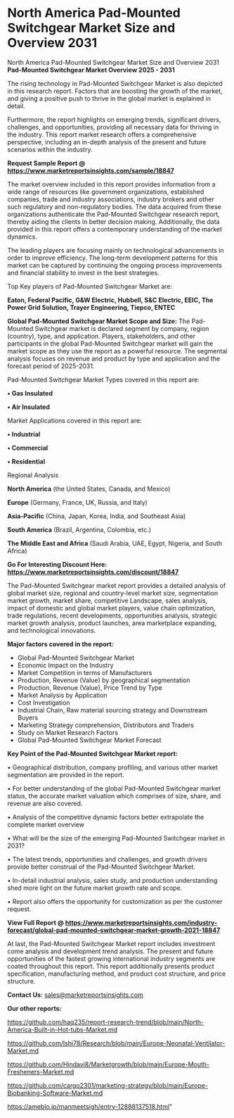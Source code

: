 # North America Pad-Mounted Switchgear Market Size and Overview 2031
North America Pad-Mounted Switchgear Market Size and Overview 2031
<Strong> Pad-Mounted Switchgear Market Overview 2025 - 2031</strong>

The rising technology in Pad-Mounted Switchgear Market is also depicted in this research report. Factors that are boosting the growth of the market, and giving a positive push to thrive in the global market is explained in detail.

Furthermore, the report highlights on emerging trends, significant drivers, challenges, and opportunities, providing all necessary data for thriving in the industry. This report market research offers a comprehensive perspective, including an in-depth analysis of the present and future scenarios within the industry.

<strong>Request Sample Report @ <a href=https://www.marketreportsinsights.com/sample/18847>https://www.marketreportsinsights.com/sample/18847</a></strong>

The market overview included in this report provides information from a wide range of resources like government organizations, established companies, trade and industry associations, industry brokers and other such regulatory and non-regulatory bodies. The data acquired from these organizations authenticate the Pad-Mounted Switchgear research report, thereby aiding the clients in better decision making. Additionally, the data provided in this report offers a contemporary understanding of the market dynamics.

The leading players are focusing mainly on technological advancements in order to improve efficiency. The long-term development patterns for this market can be captured by continuing the ongoing process improvements and financial stability to invest in the best strategies.

Top Key players of Pad-Mounted Switchgear Market are:

<strong>Eaton, Federal Pacific, G&W Electric, Hubbell, S&C Electric, EEIC, The Power Grid Solution, Trayer Engineering, Tiepco, ENTEC</strong>

<strong><b>Global Pad-Mounted Switchgear Market Scope and Size:</b></strong>
The Pad-Mounted Switchgear market is declared segment by company, region (country), type, and application. Players, stakeholders, and other participants in the global Pad-Mounted Switchgear market will gain the market scope as they use the report as a powerful resource. The segmental analysis focuses on revenue and product by type and application and the forecast period of 2025-2031.

Pad-Mounted Switchgear Market Types covered in this report are:

<strong>• Gas Insulated

• Air Insulated</strong>

Market Applications covered in this report are:

<strong>• Industrial

• Commercial

• Residential</strong> 

Regional Analysis

<strong>North America</strong> (the United States, Canada, and Mexico)

<strong>Europe</strong> (Germany, France, UK, Russia, and Italy)

<strong>Asia-Pacific</strong> (China, Japan, Korea, India, and Southeast Asia)

<strong>South America</strong> (Brazil, Argentina, Colombia, etc.)

<strong>The Middle East and Africa</strong> (Saudi Arabia, UAE, Egypt, Nigeria, and South Africa)

<strong>Go For Interesting Discount Here: <a href=https://www.marketreportsinsights.com/discount/18847>https://www.marketreportsinsights.com/discount/18847</a></strong>

The Pad-Mounted Switchgear market report provides a detailed analysis of global market size, regional and country-level market size, segmentation market growth, market share, competitive Landscape, sales analysis, impact of domestic and global market players, value chain optimization, trade regulations, recent developments, opportunities analysis, strategic market growth analysis, product launches, area marketplace expanding, and technological innovations.

<strong><b>Major factors covered in the report:</b></strong>
<ul>
  <li>Global Pad-Mounted Switchgear Market </li>
  <li>Economic Impact on the Industry</li>
  <li>Market Competition in terms of Manufacturers</li>
  <li>Production, Revenue (Value) by geographical segmentation</li>
  <li>Production, Revenue (Value), Price Trend by Type</li>
  <li>Market Analysis by Application</li>
  <li>Cost Investigation</li>
  <li>Industrial Chain, Raw material sourcing strategy and Downstream Buyers</li>
  <li>Marketing Strategy comprehension, Distributors and Traders</li>
  <li>Study on Market Research Factors</li>
  <li>Global Pad-Mounted Switchgear Market Forecast</li>
</ul>

<strong><b>Key Point of the Pad-Mounted Switchgear Market report:</b></strong>

• Geographical distribution, company profiling, and various other market segmentation are provided in the report.

• For better understanding of the global Pad-Mounted Switchgear market status, the accurate market valuation which comprises of size, share, and revenue are also covered.

• Analysis of the competitive dynamic factors better extrapolate the complete market overview

• What will be the size of the emerging Pad-Mounted Switchgear market in 2031?

• The latest trends, opportunities and challenges, and growth drivers provide better construal of the Pad-Mounted Switchgear Market.

• In-detail industrial analysis, sales study, and production understanding shed more light on the future market growth rate and scope.

• Report also offers the opportunity for customization as per the customer request.

<strong><b>View Full Report @ <a href=https://www.marketreportsinsights.com/industry-forecast/global-pad-mounted-switchgear-market-growth-2021-18847>https://www.marketreportsinsights.com/industry-forecast/global-pad-mounted-switchgear-market-growth-2021-18847</a></b></strong>


At last, the Pad-Mounted Switchgear Market report includes investment come analysis and development trend analysis. The present and future opportunities of the fastest growing international industry segments are coated throughout this report. This report additionally presents product specification, manufacturing method, and product cost structure, and price structure.

<strong>Contact Us:</strong>
sales@marketreportsinsights.com

<strong>Our other reports:</strong>

<a href=https://github.com/haq235/report-research-trend/blob/main/North-America-Built-in-Hot-tubs-Market.md>https://github.com/haq235/report-research-trend/blob/main/North-America-Built-in-Hot-tubs-Market.md</a>

<a href=https://github.com/Ishi78/Research/blob/main/Europe-Neonatal-Ventilator-Market.md>https://github.com/Ishi78/Research/blob/main/Europe-Neonatal-Ventilator-Market.md</a>

<a href=https://github.com/Hindavi8/Marketgrowth/blob/main/Europe-Mouth-Fresheners-Market.md>https://github.com/Hindavi8/Marketgrowth/blob/main/Europe-Mouth-Fresheners-Market.md</a>

<a href=https://github.com/cargo2301/marketing-strategy/blob/main/Europe-Biobanking-Software-Market.md>https://github.com/cargo2301/marketing-strategy/blob/main/Europe-Biobanking-Software-Market.md</a>

<a href=https://ameblo.jp/manmeetsigh/entry-12888137518.html>https://ameblo.jp/manmeetsigh/entry-12888137518.html</a>"
